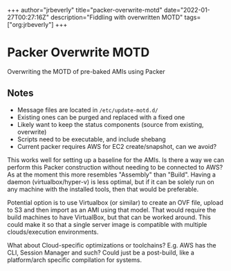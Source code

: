 +++
author="jrbeverly"
title="packer-overwrite-motd"
date="2022-01-27T00:27:16Z"
description="Fiddling with overwritten MOTD"
tags=["org:jrbeverly"]
+++

# Packer Overwrite MOTD

Overwriting the MOTD of pre-baked AMIs using Packer

## Notes

- Message files are located in `/etc/update-motd.d/`
- Existing ones can be purged and replaced with a fixed one
- Likely want to keep the status components (source from existing, overwrite)
- Scripts need to be executable, and include shebang
- Current packer requires AWS for EC2 create/snapshot, can we avoid?

This works well for setting up a baseline for the AMIs. Is there a way we can perform this Packer construction without needing to be connected to AWS? As at the moment this more resembles "Assembly" than "Build". Having a daemon (virtualbox/hyper-v) is less optimal, but if it can be solely run on any machine with the installed tools, then that would be preferable.

Potential option is to use Virtualbox (or similar) to create an OVF file, upload to S3 and then import as an AMI using that model. That would require the build machines to have VirtualBox, but that can be worked around. This could make it so that a single server image is compatible with multiple clouds/execution environments.

What about Cloud-specific optimizations or toolchains? E.g. AWS has the CLI, Session Manager and such? Could just be a post-build, like a platform/arch specific compilation for systems.

